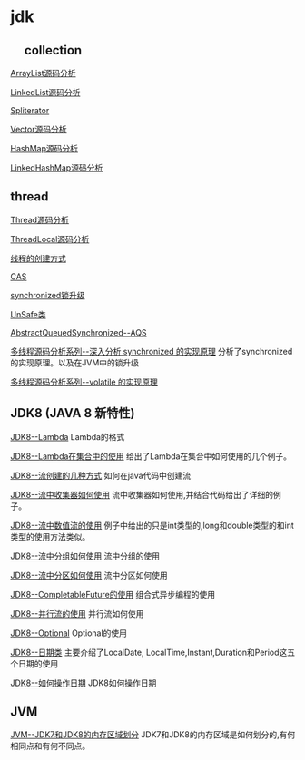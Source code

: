 # jdk
## &nbsp;&nbsp;&nbsp;&nbsp; collection
[ArrayList源码分析](https://github.com/wuxiaobo000111/markdown/blob/master/jdk/collection/ArrayList.md "ArrayList源码分析")<br/>

[LinkedList源码分析](https://github.com/wuxiaobo000111/markdown/blob/master/jdk/collection/LinkedList.md "LinkedList源码分析")<br/>

[Spliterator](https://github.com/wuxiaobo000111/markdown/blob/master/jdk/collection/Spliterator.md "Spliterator")

[Vector源码分析](https://github.com/wuxiaobo000111/markdown/blob/master/jdk/collection/Vector.md "Vector源码分析")


[HashMap源码分析](https://github.com/wuxiaobo000111/markdown/blob/master/jdk/collection/HashMap.md "HashMap源码分析")


[LinkedHashMap源码分析](https://github.com/wuxiaobo000111/markdown/blob/master/jdk/collection/LinkedHashMap.md
"LinkedHashMap源码分析")

## thread
[Thread源码分析](https://github.com/wuxiaobo000111/markdown/blob/master/jdk/thread/Thead%E6%BA%90%E7%A0%81%E5%88%86%E6%9E%90%20.md 
"Thread源码分析")

[ThreadLocal源码分析](https://github.com/wuxiaobo000111/markdown/blob/master/jdk/thread/ThreadLocal%E6%BA%90%E7%A0%81%E5%88%86%E6%9E%90.md
"ThreadLocal源码分析")

[线程的创建方式](https://github.com/wuxiaobo000111/markdown/blob/master/jdk/thread/%E5%A4%9A%E7%BA%BF%E7%A8%8B%E7%9A%84%E5%88%9B%E5%BB%BA%E6%96%B9%E5%BC%8F.md
"线程的创建方式")

[CAS](https://github.com/wuxiaobo000111/markdown/blob/master/jdk/thread/CAS.md
"CAS")

[synchronized锁升级](https://github.com/wuxiaobo000111/markdown/blob/master/jdk/thread/java%E9%94%81%E7%9A%84%E5%8D%87%E7%BA%A7.md
"synchronized锁升级")

[UnSafe类](https://github.com/wuxiaobo000111/markdown/blob/master/jdk/thread/unSafe.md
"UnSafe类")

[AbstractQueuedSynchronized--AQS](https://github.com/wuxiaobo000111/markdown/blob/master/jdk/thread/%E7%90%86%E8%A7%A3AbstractQueuedSynchronized.md
"AbstractQueuedSynchronized--AQS")

[多线程源码分析系列--深入分析 synchronized 的实现原理](https://github.com/wuxiaobo000111/markdown/blob/master/jdk/thread/%E6%B7%B1%E5%85%A5%E5%88%86%E6%9E%90%20synchronized%20%E7%9A%84%E5%AE%9E%E7%8E%B0%E5%8E%9F%E7%90%86.md
"多线程源码分析系列--深入分析 synchronized 的实现原理") 分析了synchronized的实现原理。以及在JVM中的锁升级

[多线程源码分析系列--volatile 的实现原理](https://github.com/wuxiaobo000111/Java--apollo/blob/master/jdk/thread/volatile%20%E7%9A%84%E5%AE%9E%E7%8E%B0%E5%8E%9F%E7%90%86.md
"多线程源码分析系列--volatile 的实现原理")


## JDK8 (JAVA 8 新特性)


[JDK8--Lambda](https://github.com/wuxiaobo000111/markdown/blob/master/jdk/jdk8/Lambda.md
"JDK8--Lambda") Lambda的格式

[JDK8--Lambda在集合中的使用](https://github.com/wuxiaobo000111/markdown/blob/master/jdk/jdk8/Lambda%E5%9C%A8%E9%9B%86%E5%90%88%E4%B8%AD%E7%9A%84%E4%BD%BF%E7%94%A8.md
"JDK8--Lambda在集合中的使用")  给出了Lambda在集合中如何使用的几个例子。

[JDK8--流创建的几种方式](https://github.com/wuxiaobo000111/markdown/blob/master/jdk/jdk8/%E6%B5%81/%E6%B5%81%E5%88%9B%E5%BB%BA%E7%9A%84%E5%87%A0%E7%A7%8D%E6%96%B9%E5%BC%8F.md
"JDK8--流创建的几种方式")  如何在java代码中创建流

[JDK8--流中收集器如何使用](https://github.com/wuxiaobo000111/markdown/blob/master/jdk/jdk8/%E6%B5%81/%E6%94%B6%E9%9B%86%E5%99%A8.md
"JDK8--流中收集器如何使用") 流中收集器如何使用,并结合代码给出了详细的例子。


[JDK8--流中数值流的使用](https://github.com/wuxiaobo000111/markdown/blob/master/jdk/jdk8/%E6%B5%81/%E6%95%B0%E5%80%BC%E6%B5%81.md
"JDK8--流中数值流的使用") 例子中给出的只是int类型的,long和double类型的和int类型的使用方法类似。

[JDK8--流中分组如何使用](https://github.com/wuxiaobo000111/markdown/blob/master/jdk/jdk8/%E6%B5%81/%E5%88%86%E7%BB%84.md
"JDK8--流中分组如何使用") 流中分组的使用

[JDK8--流中分区如何使用](https://github.com/wuxiaobo000111/markdown/blob/master/jdk/jdk8/%E6%B5%81/%E5%88%86%E5%8C%BA.md
"JDK8--流中分区如何使用") 流中分区如何使用

[JDK8--CompletableFuture的使用](https://github.com/wuxiaobo000111/markdown/blob/master/jdk/jdk8/%E6%B5%81/CompletableFuture.md
"JDK8--CompletableFuture的使用") 组合式异步编程的使用

[JDK8--并行流的使用](https://github.com/wuxiaobo000111/markdown/blob/master/jdk/jdk8/%E5%B9%B6%E8%A1%8C%E6%B5%81.md
"JDK8--并行流的使用") 并行流如何使用

[JDK8--Optional](https://github.com/wuxiaobo000111/markdown/blob/master/jdk/jdk8/%E4%BD%BF%E7%94%A8Optional.md 
"JDK8--Optional") Optional的使用

[JDK8--日期类](https://github.com/wuxiaobo000111/markdown/blob/master/jdk/jdk8/%E6%97%A5%E6%9C%9F%E7%B1%BB/%E6%97%A5%E6%9C%9F%E7%B1%BB.md
 "JDK8--日期类") 主要介绍了LocalDate, LocalTime,Instant,Duration和Period这五个日期的使用

[JDK8--如何操作日期](https://github.com/wuxiaobo000111/markdown/blob/master/jdk/jdk8/%E6%97%A5%E6%9C%9F%E7%B1%BB/%E6%93%8D%E4%BD%9C%E8%A7%A3%E6%9E%90%E6%A0%BC%E5%BC%8F%E5%8C%96%E6%97%A5%E6%9C%9F.md
"JDK8--流中分区如何使用") JDK8如何操作日期


## JVM

[JVM--JDK7和JDK8的内存区域划分](https://github.com/wuxiaobo000111/markdown/blob/master/jdk/jdk8/%E6%97%A5%E6%9C%9F%E7%B1%BB/%E6%93%8D%E4%BD%9C%E8%A7%A3%E6%9E%90%E6%A0%BC%E5%BC%8F%E5%8C%96%E6%97%A5%E6%9C%9F.md
"JVM--JDK7和JDK8的内存区域划分") JDK7和JDK8的内存区域是如何划分的,有何相同点和有何不同点。
